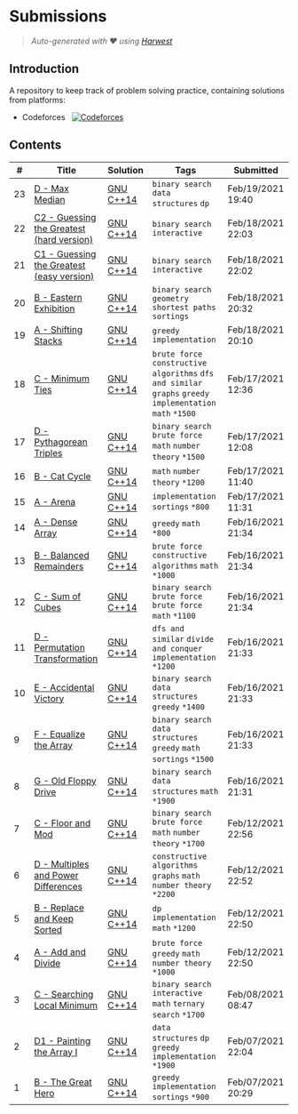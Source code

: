 Submissions
======================
> *Auto-generated with ❤ using [Harwest](https://github.com/nileshsah/harwest-tool)*

## Introduction

A repository to keep track of problem solving practice, containing solutions from platforms:
* Codeforces &nbsp; [![Codeforces](https://run.kaist.ac.kr/badges/codeforces/ISuckAtLife.svg)](https://codeforces.com/profile/ISuckAtLife)


## Contents

| # | Title | Solution | Tags | Submitted |
|---| ----- | -------- | ---- | --------- |
23 | [D - Max Median](https://codeforces.com/contest/1486/problem/D) | [GNU C++14](./codeforces/1486/D.cpp) | `binary search` `data structures` `dp` | Feb/19/2021 19:40 | 
22 | [C2 - Guessing the Greatest (hard version)](https://codeforces.com/contest/1486/problem/C2) | [GNU C++14](./codeforces/1486/C2.cpp) | `binary search` `interactive` | Feb/18/2021 22:03 | 
21 | [C1 - Guessing the Greatest (easy version)](https://codeforces.com/contest/1486/problem/C1) | [GNU C++14](./codeforces/1486/C1.cpp) | `binary search` `interactive` | Feb/18/2021 22:02 | 
20 | [B - Eastern Exhibition](https://codeforces.com/contest/1486/problem/B) | [GNU C++14](./codeforces/1486/B.cpp) | `binary search` `geometry` `shortest paths` `sortings` | Feb/18/2021 20:32 | 
19 | [A - Shifting Stacks](https://codeforces.com/contest/1486/problem/A) | [GNU C++14](./codeforces/1486/A.cpp) | `greedy` `implementation` | Feb/18/2021 20:10 | 
18 | [C - Minimum Ties](https://codeforces.com/contest/1487/problem/C) | [GNU C++14](./codeforces/1487/C.cpp) | `brute force` `constructive algorithms` `dfs and similar` `graphs` `greedy` `implementation` `math` `*1500` | Feb/17/2021 12:36 | 
17 | [D - Pythagorean Triples](https://codeforces.com/contest/1487/problem/D) | [GNU C++14](./codeforces/1487/D.cpp) | `binary search` `brute force` `math` `number theory` `*1500` | Feb/17/2021 12:08 | 
16 | [B - Cat Cycle](https://codeforces.com/contest/1487/problem/B) | [GNU C++14](./codeforces/1487/B.cpp) | `math` `number theory` `*1200` | Feb/17/2021 11:40 | 
15 | [A - Arena](https://codeforces.com/contest/1487/problem/A) | [GNU C++14](./codeforces/1487/A.cpp) | `implementation` `sortings` `*800` | Feb/17/2021 11:31 | 
14 | [A - Dense Array](https://codeforces.com/contest/1490/problem/A) | [GNU C++14](./codeforces/1490/A.cpp) | `greedy` `math` `*800` | Feb/16/2021 21:34 | 
13 | [B - Balanced Remainders](https://codeforces.com/contest/1490/problem/B) | [GNU C++14](./codeforces/1490/B.cpp) | `brute force` `constructive algorithms` `math` `*1000` | Feb/16/2021 21:34 | 
12 | [C - Sum of Cubes](https://codeforces.com/contest/1490/problem/C) | [GNU C++14](./codeforces/1490/C.cpp) | `binary search` `brute force` `brute force` `math` `*1100` | Feb/16/2021 21:34 | 
11 | [D - Permutation Transformation](https://codeforces.com/contest/1490/problem/D) | [GNU C++14](./codeforces/1490/D.cpp) | `dfs and similar` `divide and conquer` `implementation` `*1200` | Feb/16/2021 21:33 | 
10 | [E - Accidental Victory](https://codeforces.com/contest/1490/problem/E) | [GNU C++14](./codeforces/1490/E.cpp) | `binary search` `data structures` `greedy` `*1400` | Feb/16/2021 21:33 | 
9 | [F - Equalize the Array](https://codeforces.com/contest/1490/problem/F) | [GNU C++14](./codeforces/1490/F.cpp) | `binary search` `data structures` `greedy` `math` `sortings` `*1500` | Feb/16/2021 21:33 | 
8 | [G - Old Floppy Drive ](https://codeforces.com/contest/1490/problem/G) | [GNU C++14](./codeforces/1490/G.cpp) | `binary search` `data structures` `math` `*1900` | Feb/16/2021 21:31 | 
7 | [C - Floor and Mod](https://codeforces.com/contest/1485/problem/C) | [GNU C++14](./codeforces/1485/C.cpp) | `binary search` `brute force` `math` `number theory` `*1700` | Feb/12/2021 22:56 | 
6 | [D - Multiples and Power Differences](https://codeforces.com/contest/1485/problem/D) | [GNU C++14](./codeforces/1485/D.cpp) | `constructive algorithms` `graphs` `math` `number theory` `*2200` | Feb/12/2021 22:52 | 
5 | [B - Replace and Keep Sorted](https://codeforces.com/contest/1485/problem/B) | [GNU C++14](./codeforces/1485/B.cpp) | `dp` `implementation` `math` `*1200` | Feb/12/2021 22:50 | 
4 | [A - Add and Divide](https://codeforces.com/contest/1485/problem/A) | [GNU C++14](./codeforces/1485/A.cpp) | `brute force` `greedy` `math` `number theory` `*1000` | Feb/12/2021 22:50 | 
3 | [C - Searching Local Minimum](https://codeforces.com/contest/1480/problem/C) | [GNU C++14](./codeforces/1480/C.cpp) | `binary search` `interactive` `math` `ternary search` `*1700` | Feb/08/2021 08:47 | 
2 | [D1 - Painting the Array I](https://codeforces.com/contest/1480/problem/D1) | [GNU C++14](./codeforces/1480/D1.cpp) | `data structures` `dp` `greedy` `implementation` `*1900` | Feb/07/2021 22:04 | 
1 | [B - The Great Hero](https://codeforces.com/contest/1480/problem/B) | [GNU C++14](./codeforces/1480/B.cpp) | `greedy` `implementation` `sortings` `*900` | Feb/07/2021 20:29 | 